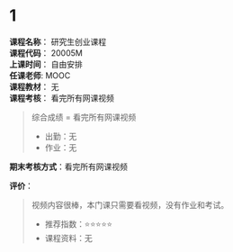 # 1  
**课程名称**：   研究生创业课程  
**课程代码**：   20005M  
**上课时间**：   自由安排  
**任课老师**:    MOOC  
**课程教材**：   无  
**课程考核**：   看完所有网课视频  
>
>综合成绩 =  看完所有网课视频
>- 出勤：无
>- 作业：无

**期末考核方式**：看完所有网课视频  

**评价**：  
>视频内容很棒，本门课只需要看视频，没有作业和考试。
>- 推荐指数：⭐⭐⭐⭐⭐
>- 课程资料：无
